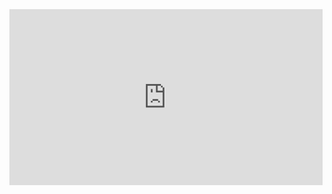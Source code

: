 <iframe allow="autoplay; encrypted-media" allowfullscreen="" frameborder="0" height="315" src="https://www.youtube.com/embed/xJVXJPWddFY" width="560"></iframe>